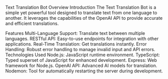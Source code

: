 Text Translation Bot Overview
Introduction
The Text Translation Bot is a simple yet powerful tool designed to translate text from one language to another. It leverages the capabilities of the OpenAI API to provide accurate and efficient translations.

Features
Multi-Language Support: Translate text between multiple languages.
RESTful API: Easy-to-use endpoints for integration with other applications.
Real-Time Translation: Get translations instantly.
Error Handling: Robust error handling to manage invalid input and API errors.
Technologies Used
Node.js: JavaScript runtime environment.
TypeScript: Typed superset of JavaScript for enhanced development.
Express: Web framework for Node.js.
OpenAI API: Advanced AI models for translation.
Nodemon: Tool for automatically restarting the server during development.
